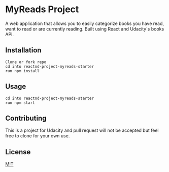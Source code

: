# MyReads Project

A web application that allows you to easily categorize books you have read, want to read or are currently reading. Built using React and Udacity's books API.

## Installation

```
Clone or fork repo
cd into reactnd-project-myreads-starter
run npm install
```

## Usage

```
cd into reactnd-project-myreads-starter
run npm start
```

## Contributing

This is a project for Udacity and pull request will not be accepted but feel free to clone for your own use.

## License

[MIT](https://choosealicense.com/licenses/mit/)
